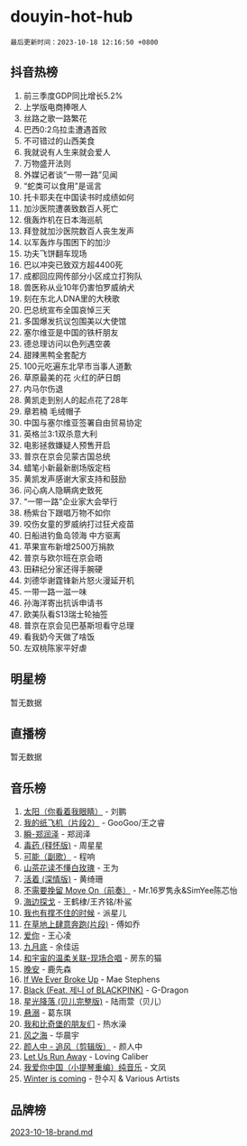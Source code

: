 # douyin-hot-hub

`最后更新时间：2023-10-18 12:16:50 +0800`

## 抖音热榜

1. 前三季度GDP同比增长5.2%
1. 上学版电商捧哏人
1. 丝路之歌一路繁花
1. 巴西0:2乌拉圭遭遇首败
1. 不可错过的山西美食
1. 我就说有人生来就会爱人
1. 万物盛开法则
1. 外媒记者谈“一带一路”见闻
1. “蛇类可以食用”是谣言
1. 托卡耶夫在中国读书时成绩如何
1. 加沙医院遭袭致数百人死亡
1. 俄轰炸机在日本海巡航
1. 拜登就加沙医院数百人丧生发声
1. 以军轰炸与围困下的加沙
1. 功夫飞饼翻车现场
1. 巴以冲突已致双方超4400死
1. 成都回应网传部分小区成立打狗队
1. 兽医称从业10年仍害怕罗威纳犬
1. 刻在东北人DNA里的大秧歌
1. 巴总统宣布全国哀悼三天
1. 多国爆发抗议包围美以大使馆
1. 塞尔维亚是中国的铁杆朋友
1. 德总理访问以色列遇空袭
1. 甜辣黑鸭全套配方
1. 100元吃遍东北早市当事人道歉
1. 草原最美的花 火红的萨日朗
1. 内马尔伤退
1. 黄凯走到别人的起点花了28年
1. 章若楠 毛绒帽子
1. 中国与塞尔维亚签署自由贸易协定
1. 英格兰3:1双杀意大利
1. 电影拯救嫌疑人预售开启
1. 普京在京会见蒙古国总统
1. 蜡笔小新最新剧场版定档
1. 黄凯发声感谢大家支持和鼓励
1. 问心病人隐瞒病史致死
1. “一带一路”企业家大会举行
1. 杨紫台下跟唱万物不如你
1. 咬伤女童的罗威纳打过狂犬疫苗
1. 日船进钓鱼岛领海 中方驱离
1. 苹果宣布新增2500万捐款
1. 普京与欧尔班在京会晤
1. 田耕纪分家还得手腕硬
1. 刘德华谢霆锋新片怒火漫延开机
1. 一带一路一滋一味
1. 孙海洋寄出抗诉申请书
1. 欧美队看S13瑞士轮抽签
1. 普京在京会见巴基斯坦看守总理
1. 看我奶今天做了啥饭
1. 左双桃陈家平好虐

## 明星榜

暂无数据

## 直播榜

暂无数据

## 音乐榜

1. [太阳（你看着我眼睛）](https://sf6-cdn-tos.douyinstatic.com/obj/tos-cn-ve-2774/ogWbyIQnlBFImVbeDocRdCIYtBHlbJXgfZMvgz) - 刘鹏
1. [我的纸飞机（片段2）](https://sf6-cdn-tos.douyinstatic.com/obj/tos-cn-ve-2774/oM2ZrKcg2CD5AeRB2gkeXOFB1IxAGJdZPazYHf) - GooGoo/王之睿
1. [瞬-郑润泽](https://sf6-cdn-tos.douyinstatic.com/obj/tos-cn-ve-2774/oYXHIohzvbNAzBhHgyksWpRM4bfkDsBdBDAynw) - 郑润泽
1. [毒药 (释怀版)](https://sf6-cdn-tos.douyinstatic.com/obj/tos-cn-ve-2774/oYILMEAzspdZBIzy4frJNB8ZHPHWAhiwowd4Ad) - 周星星
1. [可能（副歌）](https://sf6-cdn-tos.douyinstatic.com/obj/tos-cn-ve-2774/cde1731888894259b333569393c2fb51) - 程响
1. [山茶花读不懂白玫瑰](https://sf3-cdn-tos.douyinstatic.com/obj/tos-cn-ve-2774/osfn8B7DktrRHEPJgPCfDbw7QDQEkwC16BxZg9) - 王为
1. [活着 (深情版)](https://sf6-cdn-tos.douyinstatic.com/obj/tos-cn-ve-2774/oY8r2TelECK2BPZbDCj8xZKBQfPbwQyCt1cggn) - 黄绮珊
1. [不需要挽留 Move On（前奏）](https://sf3-cdn-tos.douyinstatic.com/obj/tos-cn-ve-2774/ooCBhgCCkF4nExzQL9WZSUbitfA8IsDkgQIYhe) - Mr.16罗隽永&SimYee陈芯怡
1. [海边探戈](https://sf6-cdn-tos.douyinstatic.com/obj/tos-cn-ve-2774/os9gE0VQCGqt6VQkZDyBBYvfSDY0QFe3vVmubn) - 王鹤棣/王齐铭/朴鲨
1. [我也有撑不住的时候](https://sf3-cdn-tos.douyinstatic.com/obj/tos-cn-ve-2774/okmtBE1dkIBhwxeiBJeDgQnQtICZWIJUI2bjQr) - 派星儿
1. [在草地上肆意奔跑(片段)](https://sf6-cdn-tos.douyinstatic.com/obj/tos-cn-ve-2774/8831d494742f45dabdfa8adb8b817259) - 傅如乔
1. [爱你](https://sf3-cdn-tos.douyinstatic.com/obj/tos-cn-ve-2774/oEfyTFYX4gOL9DMKAJebDCAASw8hYVIXz1nYaf) - 王心凌
1. [九月底](https://sf6-cdn-tos.douyinstatic.com/obj/tos-cn-ve-2774/oMfewG4PDTFhF8iz3OGQ7ABH5i6fCgnMaoCbzZ) - 余佳运
1. [和宇宙的温柔关联-现场合唱](https://sf3-cdn-tos.douyinstatic.com/obj/tos-cn-ve-2774/o0hONGDYQBgk0e5bqDeQOonVmncA6tC2nBwZLT) - 房东的猫
1. [晚安](https://sf3-cdn-tos.douyinstatic.com/obj/tos-cn-ve-2774/a724c5e224464218839820f4e4fd632f) - 鹿先森
1. [If We Ever Broke Up](https://sf6-cdn-tos.douyinstatic.com/obj/tos-cn-ve-2774/o8onj5HDk0ImtBmO0URBfeyCDXQJMYkQ1gb8Zy) - Mae Stephens
1. [Black (Feat. 제니 of BLACKPINK)](https://sf6-cdn-tos.douyinstatic.com/obj/tos-cn-ve-2774/2eb92e2debbe4fe0a552bc099aef7f28) - G-Dragon
1. [星光降落 (贝儿完整版)](https://sf3-cdn-tos.douyinstatic.com/obj/tos-cn-ve-2774/okwB9hAwyAtsFFkFBzAX1hOOfQuIoMNs0W2Mwr) - 陆雨萱（贝儿）
1. [悬溺](https://sf6-cdn-tos.douyinstatic.com/obj/tos-cn-ve-2774/f3b6cc53d2e944beb7094a3ff01b4e03) - 葛东琪
1. [我和比奇堡的朋友们](https://sf6-cdn-tos.douyinstatic.com/obj/tos-cn-ve-2774/f0505db981ea4a6d91453a15924a82aa) - 热水澡
1. [风之海](https://sf6-cdn-tos.douyinstatic.com/obj/tos-cn-ve-2774/oInqZ2gFbCQvB6wZNnZlJpBcfDBQ8t1e1XwYAi) - 华晨宇
1. [颜人中 - 追风（剪辑版）](https://sf3-cdn-tos.douyinstatic.com/obj/tos-cn-ve-2774/9107f711ded6416ab3279a81d71597f7) - 颜人中
1. [Let Us Run Away](https://sf6-cdn-tos.douyinstatic.com/obj/tos-cn-ve-2774/a9a280d910044fb0b9f4f74b0b27e854) - Loving Caliber
1. [我爱你中国（小提琴重编）纯音乐](https://sf6-cdn-tos.douyinstatic.com/obj/tos-cn-ve-2774/362de867442c4051acadb0a43fd60af8) - 文凤
1. [Winter is coming](https://sf6-cdn-tos.douyinstatic.com/obj/tos-cn-ve-2774/0a6c12efb2d84f2ba9a243d4e1eebb4e) - 한수지 & Various Artists

## 品牌榜

[2023-10-18-brand.md](2023-10-18-brand.md)
